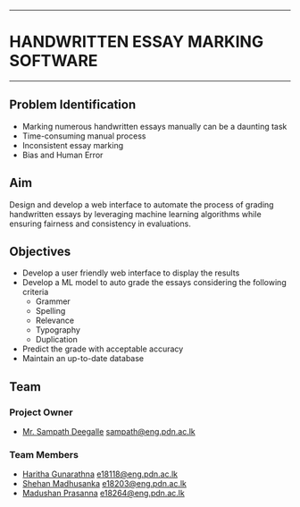 ___
  #  HANDWRITTEN ESSAY MARKING SOFTWARE
___

## Problem Identification
+ Marking numerous handwritten essays manually can be a daunting task
+ Time-consuming manual process
+ Inconsistent essay marking
+ Bias and Human Error


## Aim
Design and develop a web interface to automate the process of grading handwritten essays by leveraging machine learning algorithms while ensuring fairness and consistency in evaluations.
 
## Objectives

+ Develop a user friendly web interface to display the results
+ Develop a ML model to auto grade the essays considering the following criteria
  - Grammer
  - Spelling
  - Relevance
  - Typography
  - Duplication
+ Predict the grade with acceptable accuracy
+ Maintain an up-to-date database

<!-- ## Essay Topic
More and more people use computers, but not everyone agrees that this benefits society. Those who support advances in technology believe that computers have a positive effect on people. They teach hand-eye coordination, give people the ability to learn about faraway places and people, and even allow people to talk online with other people. Others have different ideas. Some experts are concerned that people are spending too much time on their computers and less time exercising, enjoying nature, and interacting with family and friends. 

Write a letter to your local newspaper in which you state your opinion on the effects computers have on people. Persuade the readers to agree with you. -->

## Team

### Project Owner
+ [Mr. Sampath Deegalle](https://people.ce.pdn.ac.lk/staff/academic/sampath-deegalla/) <sampath@eng.pdn.ac.lk>

### Team Members
+ [Haritha Gunarathna](https://people.ce.pdn.ac.lk/students/e18/118/) <e18118@eng.pdn.ac.lk>
+ [Shehan Madhusanka](https://people.ce.pdn.ac.lk/students/e18/203/) <e18203@eng.pdn.ac.lk>
+ [Madushan Prasanna](https://people.ce.pdn.ac.lk/students/e18/264/) <e18264@eng.pdn.ac.lk>
